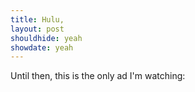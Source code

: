 ```yaml
---
title: Hulu,
layout: post
shouldhide: yeah
showdate: yeah
---
```




Until then, this is the only ad I'm watching:
